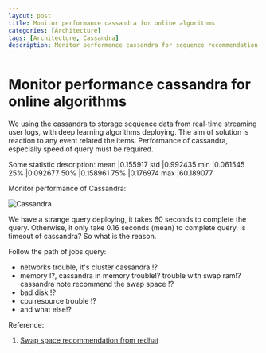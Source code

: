```yaml
---
layout: post
title: Monitor performance cassandra for online algorithms
categories: [Architecture]
tags: [Architecture, Cassandra]
description: Monitor performance cassandra for sequence recommendation models
--- 
```


# Monitor performance cassandra for online algorithms

We using the cassandra to storage sequence data from real-time streaming user logs, with deep learning algorithms deploying. 
The aim of solution is reaction to any event related the items. Performance of cassandra, especially speed of query must be required.

Some statistic description:
mean    |0.155917
std     |0.992435
min     |0.061545
25%     |0.092677
50%     |0.158961
75%     |0.176974
max     |60.189077


Monitor performance of Cassandra:

![Cassandra](https://lh3.googleusercontent.com/Z4I6lzGmk172GNDQVFTvXHshqoQ0YLs-vcD44Rwg92fpZcH4AsMzgZ2SpnJFUySs7ko831-l8pcTGo8cBUP-mA_dQ5bslxp3I3q4wlMxZ0BtrbMFKv7InAq5xKUiHApP8ZCptWcyvvA20_HH9-zNqJGrYFi4SJQJI5P3rqHx4jYwWD9c-gt1jvjvUunmjkN-UiOqOY3RsmlIvrfYVBOWgATLrSa9sVDhamkxuY_4Xscr_zBmqhydBOmf7i8pdtmsJQQV5fhSGbHkWCsa7V2J-r5uA9K59hoLFniw47IY2hc8EsbsVKg2H_e0US7-1gq9lOMwkozDSvPblSGEkfbxBALHVz4nd9HLQEB_GbCcDFcGJddM1_8iygRt9EUcHkLCL_QPzb_JTVwaKgCf3LtkmALfXNbBFG-n4qqmpAQEXzMZHS1oEZmhBXsk2VVP_4hNS_B33hSLNXhze0-cfeZYFRq15kwVGcMobMtAsWT8yw_hQWSLrv-9yQpsPa7AhocrM0T3YeOUZOvhdzk6zUqqB3S-H0H3dJ8W5dy_fs7h6aNk9n71V-6DcgHeaBu8f9NUPmL3juRx9CLwgknLukNNlUUml5gV2xnkhY1BTgKQVSWtw4AmHKccJC4ErZexycqklfLEpC0ZYc3ePByM2g4CkmZgWOY76II=w395-h278-no)

We have a strange query deploying, it takes 60 seconds to complete the query. Otherwise, it only take 0.16 seconds (mean) to complete query. 
Is timeout of cassandra? So what is the reason.

Follow the path of jobs query:
- networks trouble, it's cluster cassandra !?
- memory !?, cassandra in memory trouble!? trouble with swap ram!? cassandra note recommend the swap space !?
- bad disk !?
- cpu resource trouble !?
- and what else!?


Reference:
1. [Swap space recommendation from redhat](https://access.redhat.com/documentation/en-us/red_hat_enterprise_linux/7/html/storage_administration_guide/ch-swapspace)
